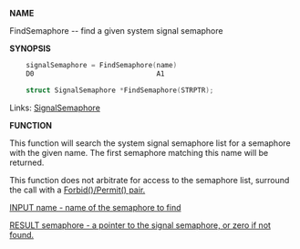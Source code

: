 
**NAME**

FindSemaphore -- find a given system signal semaphore

**SYNOPSIS**

```c
    signalSemaphore = FindSemaphore(name)
    D0                              A1

    struct SignalSemaphore *FindSemaphore(STRPTR);

```
Links: [SignalSemaphore](_0082.md) 

**FUNCTION**

This function will search the system signal semaphore list for a
semaphore with the given name.  The first semaphore matching this
name will be returned.

This function does not arbitrate for access to the semaphore list,
surround the call with a <a href="../Includes_and_Autodocs_2._guide/node0369.html">Forbid()/Permit() pair.

INPUT
name - name of the semaphore to find

RESULT
semaphore - a pointer to the signal semaphore, or zero if not
found.
